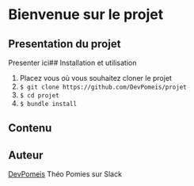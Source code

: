# Bienvenue sur le projet
## Presentation du projet
Presenter ici## Installation et utilisation
1. Placez vous où vous souhaitez cloner le projet
2. ```$ git clone https://github.com/DevPomeis/projet ```
3. ```$ cd projet```
4. ```$ bundle install```
## Contenu
## Auteur
[DevPomeis](https://github.com/DevPomeis) Théo Pomies sur Slack
